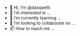 - 👋 Hi, I’m @dasspetti
- 👀 I’m interested in ...
- 🌱 I’m currently learning ...
- 💞️ I’m looking to collaborate on ...
- 📫 How to reach me ...

<!---
dasspetti/dasspetti is a ✨ special ✨ repository because its `README.md` (this file) appears on your GitHub profile.
You can click the Preview link to take a look at your changes.
--->
